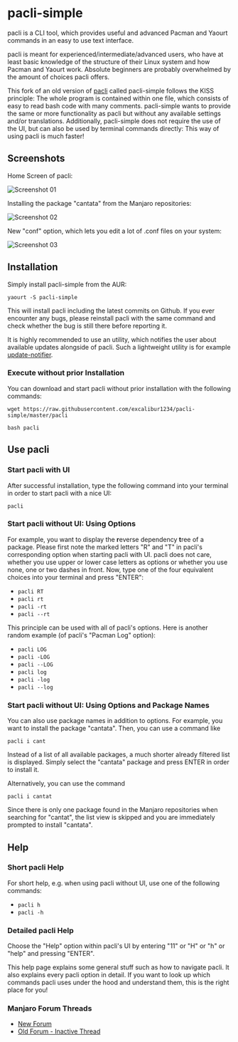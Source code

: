 # pacli-simple

pacli is a CLI tool, which provides useful and advanced Pacman and Yaourt commands in an easy to use text interface. 

pacli is meant for experienced/intermediate/advanced users, who have at least basic knowledge of the structure of their Linux system and how Pacman and Yaourt work. Absolute beginners are probably overwhelmed by the amount of choices pacli offers.

This fork of an old version of [pacli](https://github.com/Manjaro-Pek/pacli/tree/f98e9226eb75ea00217481f436399328fe73d3ae) called pacli-simple follows the KISS principle: The whole program is contained within one file, which consists of easy to read bash code with many comments. pacli-simple wants to provide the same or more functionality as pacli but without any available settings and/or translations. Additionally, pacli-simple does not require the use of the UI, but can also be used by terminal commands directly: This way of using pacli is much faster!


## Screenshots

Home Screen of pacli:

![Screenshot 01](http://s18.postimg.org/8dz7xjlzt/screen.png)


Installing the package "cantata" from the Manjaro repositories:

![Screenshot 02](http://s32.postimg.org/50okof26t/pacli_simple2.gif)


New "conf" option, which lets you edit a lot of .conf files on your system:

![Screenshot 03](http://s17.postimg.org/tvujdlyjj/screen_png.jpg)


## Installation

Simply install pacli-simple from the AUR:
```
yaourt -S pacli-simple
```
This will install pacli including the latest commits on Github. If you ever encounter any bugs, please reinstall pacli with the same command and check whether the bug is still there before reporting it.

It is highly recommended to use an utility, which notifies the user about available updates alongside of pacli. Such a lightweight utility is for example [update-notifier](https://github.com/Chrysostomus/update-notifier).

### Execute without prior Installation
You can download and start pacli without prior installation with the following commands:
```
wget https://raw.githubusercontent.com/excalibur1234/pacli-simple/master/pacli
```
```
bash pacli
```


## Use pacli

### Start pacli with UI
After successful installation, type the following command into your terminal in order to start pacli with a nice UI:
```
pacli
```

### Start pacli without UI: Using Options
For example, you want to display the **r**everse dependency **t**ree of a package. Please first note the marked letters "R" and "T" in pacli's corresponding option when starting pacli with UI.
pacli does not care, whether you use upper or lower case letters as options or whether you use none, one or two dashes in front. Now, type one of the four equivalent choices into your terminal and press "ENTER": 
- `pacli RT`
- `pacli rt`
- `pacli -rt`
- `pacli --rt`

This principle can be used with all of pacli's options. Here is another random example (of pacli's "Pacman Log" option):
- `pacli LOG`
- `pacli -LOG`
- `pacli --LOG`
- `pacli log`
- `pacli -log`
- `pacli --log`

### Start pacli without UI: Using Options and Package Names

You can also use package names in addition to options. For example, you want to install the package "cantata". Then, you can use a command like
```
pacli i cant
```
Instead of a list of all available packages, a much shorter already filtered list is displayed. Simply select the "cantata" package and press ENTER in order to install it.


Alternatively, you can use the command
```
pacli i cantat
```
Since there is only one package found in the Manjaro repositories when searching for "cantat", the list view is skipped and you are immediately prompted to install "cantata".


## Help

### Short pacli Help
For short help, e.g. when using pacli without UI, use one of the following commands:
- `pacli h`
- `pacli -h`

### Detailed pacli Help
Choose the "Help" option within pacli's UI by entering "11" or "H" or "h" or "help" and pressing "ENTER".

This help page explains some general stuff such as how to navigate pacli. It also explains every pacli option in detail. If you want to look up which commands pacli uses under the hood and understand them, this is the right place for you!

### Manjaro Forum Threads
 - [New Forum](https://forum.manjaro.org/t/pacli-simple-a-simple-bash-frontend-for-pacman-and-yaourt/677)
 - [Old Forum - Inactive Thread](https://classicforum.manjaro.org/index.php?topic=21399.0)
